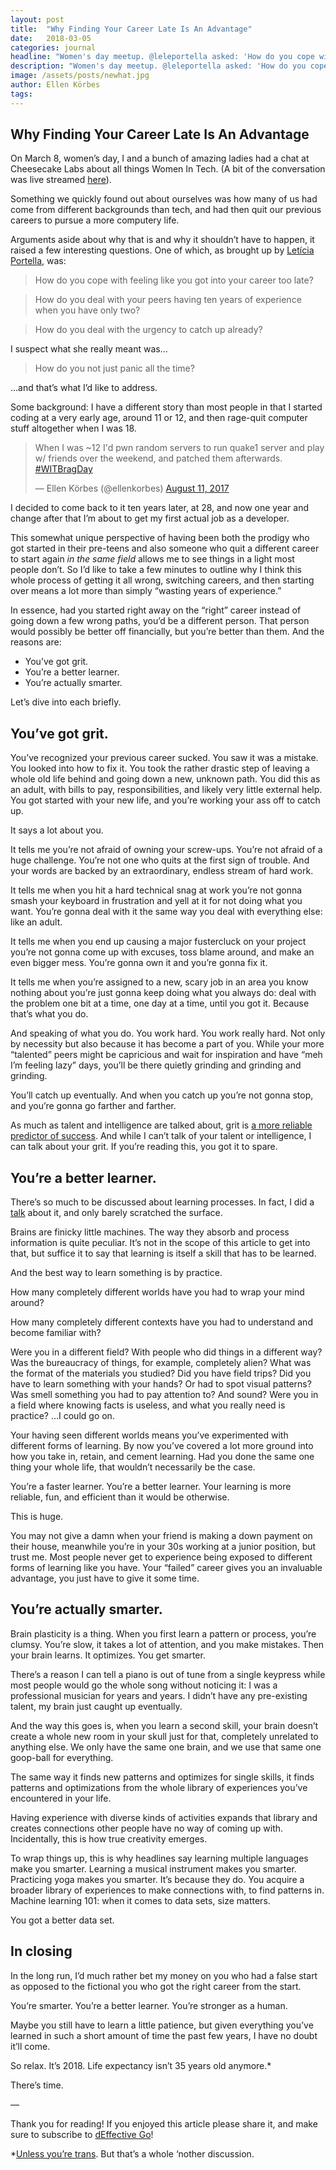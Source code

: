 ```yaml
---
layout: post
title:  "Why Finding Your Career Late Is An Advantage"
date:   2018-03-05
categories: journal
headline: "Women's day meetup. @leleportella asked: 'How do you cope with feeling like you got into your career too late?' This is my reply."
description: "Women's day meetup. @leleportella asked: 'How do you cope with feeling like you got into your career too late?' This is my reply."
image: /assets/posts/newhat.jpg
author: Ellen Körbes
tags: 
---
```


## Why Finding Your Career Late Is An Advantage

On March 8, women’s day, I and a bunch of amazing ladies had a chat at Cheesecake Labs about all things Women In Tech. (A bit of the conversation was live streamed [here](https://www.facebook.com/cheesecakelabs/videos/953970258094477/)).

Something we quickly found out about ourselves was how many of us had come from different backgrounds than tech, and had then quit our previous careers to pursue a more computery life.

Arguments aside about why that is and why it shouldn’t have to happen, it raised a few interesting questions. One of which, as brought up by [Letícia Portella](https://twitter.com/leleportella), was:

> How do you cope with feeling like you got into your career too late?

> How do you deal with your peers having ten years of experience when you have only two?

> How do you deal with the urgency to catch up already?

I suspect what she really meant was…

> How do you not just panic all the time?

…and that’s what I’d like to address.

Some background: I have a different story than most people in that I started coding at a very early age, around 11 or 12, and then rage-quit computer stuff altogether when I was 18.

<blockquote class="twitter-tweet" data-lang="en"><p lang="en" dir="ltr">When I was ~12 I&#39;d pwn random servers to run quake1 server and play w/ friends over the weekend, and patched them afterwards. <a href="https://twitter.com/hashtag/WITBragDay?src=hash&amp;ref_src=twsrc%5Etfw">#WITBragDay</a></p>&mdash; Ellen Körbes (@ellenkorbes) <a href="https://twitter.com/ellenkorbes/status/896036484427505664?ref_src=twsrc%5Etfw">August 11, 2017</a></blockquote>
<script async src="https://platform.twitter.com/widgets.js" charset="utf-8"></script>

I decided to come back to it ten years later, at 28, and now one year and change after that I’m about to get my first actual job as a developer.

This somewhat unique perspective of having been both the prodigy who got started in their pre-teens and also someone who quit a different career to start again *in the same field* allows me to see things in a light most people don’t. So I’d like to take a few minutes to outline why I think this whole process of getting it all wrong, switching careers, and then starting over means a lot more than simply “wasting years of experience.”

In essence, had you started right away on the “right” career instead of going down a few wrong paths, you’d be a different person. That person would possibly be better off financially, but you’re better than them. And the reasons are:

- You’ve got grit.
- You’re a better learner.
- You’re actually smarter.

Let’s dive into each briefly.

## You’ve got grit.

You’ve recognized your previous career sucked. You saw it was a mistake. You looked into how to fix it. You took the rather drastic step of leaving a whole old life behind and going down a new, unknown path. You did this as an adult, with bills to pay, responsibilities, and likely very little external help. You got started with your new life, and you’re working your ass off to catch up.

It says a lot about you.

It tells me you’re not afraid of owning your screw-ups. You’re not afraid of a huge challenge. You’re not one who quits at the first sign of trouble. And your words are backed by an extraordinary, endless stream of hard work.

It tells me when you hit a hard technical snag at work you’re not gonna smash your keyboard in frustration and yell at it for not doing what you want. You’re gonna deal with it the same way you deal with everything else: like an adult.

It tells me when you end up causing a major fustercluck on your project you’re not gonna come up with excuses, toss blame around, and make an even bigger mess. You’re gonna own it and you’re gonna fix it.

It tells me when you’re assigned to a new, scary job in an area you know nothing about you’re just gonna keep doing what you always do: deal with the problem one bit at a time, one day at a time, until you got it. Because that’s what you do.

And speaking of what you do. You work hard. You work really hard. Not only by necessity but also because it has become a part of you. While your more “talented” peers might be capricious and wait for inspiration and have “meh I’m feeling lazy” days, you’ll be there quietly grinding and grinding and grinding.

You’ll catch up eventually. And when you catch up you’re not gonna stop, and you’re gonna go farther and farther.

As much as talent and intelligence are talked about, grit is [a more reliable predictor of success](https://www.ted.com/talks/angela_lee_duckworth_grit_the_power_of_passion_and_perseverance). And while I can’t talk of your talent or intelligence, I can talk about your grit. If you’re reading this, you got it to spare.

## You’re a better learner.

There’s so much to be discussed about learning processes. In fact, I did a [talk](https://www.youtube.com/watch?v=AeFqg9CmU5U) about it, and only barely scratched the surface.

Brains are finicky little machines. The way they absorb and process information is quite peculiar. It’s not in the scope of this article to get into that, but suffice it to say that learning is itself a skill that has to be learned.

And the best way to learn something is by practice.

How many completely different worlds have you had to wrap your mind around?

How many completely different contexts have you had to understand and become familiar with?

Were you in a different field? With people who did things in a different way? Was the bureaucracy of things, for example, completely alien? What was the format of the materials you studied? Did you have field trips? Did you have to learn something with your hands? Or had to spot visual patterns? Was smell something you had to pay attention to? And sound? Were you in a field where knowing facts is useless, and what you really need is practice? …I could go on.

Your having seen different worlds means you’ve experimented with different forms of learning. By now you’ve covered a lot more ground into how you take in, retain, and cement learning. Had you done the same one thing your whole life, that wouldn’t necessarily be the case.

You’re a faster learner. You’re a better learner. Your learning is more reliable, fun, and efficient than it would be otherwise.

This is huge.

You may not give a damn when your friend is making a down payment on their house, meanwhile you’re in your 30s working at a junior position, but trust me.
Most people never get to experience being exposed to different forms of learning like you have. Your “failed” career gives you an invaluable advantage, you just have to give it some time.

## You’re actually smarter.

Brain plasticity is a thing. When you first learn a pattern or process, you’re clumsy. You’re slow, it takes a lot of attention, and you make mistakes. Then your brain learns. It optimizes. You get smarter.

There’s a reason I can tell a piano is out of tune from a single keypress while most people would go the whole song without noticing it: I was a professional musician for years and years. I didn’t have any pre-existing talent, my brain just caught up eventually.

And the way this goes is, when you learn a second skill, your brain doesn’t create a whole new room in your skull just for that, completely unrelated to anything else. We only have the same one brain, and we use that same one goop-ball for everything.

The same way it finds new patterns and optimizes for single skills, it finds patterns and optimizations from the whole library of experiences you’ve encountered in your life.

Having experience with diverse kinds of activities expands that library and creates connections other people have no way of coming up with. Incidentally, this is how true creativity emerges.

To wrap things up, this is why headlines say learning multiple languages make you smarter. Learning a musical instrument makes you smarter. Practicing yoga makes you smarter. It’s because they do. You acquire a broader library of experiences to make connections with, to find patterns in. Machine learning 101: when it comes to data sets, size matters.

You got a better data set.

## In closing

In the long run, I’d much rather bet my money on you who had a false start as opposed to the fictional you who got the right career from the start.

You’re smarter. You’re a better learner. You’re stronger as a human.

Maybe you still have to learn a little patience, but given everything you’ve learned in such a short amount of time the past few years, I have no doubt it’ll come.

So relax. It’s 2018. Life expectancy isn’t 35 years old anymore.*

There’s time.

—

Thank you for reading! If you enjoyed this article please share it, and make sure to subscribe to [dEffective Go](http://www.defectivego.com/)!

*[Unless you’re trans](https://www12.senado.leg.br/noticias/especiais/especial-cidadania/expectativa-de-vida-de-transexuais-e-de-35-anos-metade-da-media-nacional). But that’s a whole ‘nother discussion.